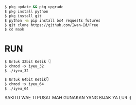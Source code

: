 ````bash
$ pkg update && pkg upgrade
$ pkg install python
$ pkg install git
$ python -m pip install bs4 requests futures
$ git clone https://github.com/Iwan-Id/Free
$ cd maok
````

# RUN
````bash
$ Untuk 32bit Ketik 👇
$ chmod +x iyeu_32
$ ./iyeu_32

$ Untuk 64bit Ketik👇
$ chmod +x iyeu_64
$ ./iyeu_64
````

SAKITU WAE TI PUSAT MAH GUNAKAN YANG BIJAK YA LUR :)
